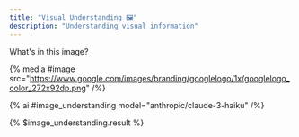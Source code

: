 ```yaml
---
title: "Visual Understanding 🖼️"
description: "Understanding visual information"
---
```



What's in this image?

{% media #image src="https://www.google.com/images/branding/googlelogo/1x/googlelogo_color_272x92dp.png" /%}

<!-- OR if you want to use the markdown syntax for a static image -->

<!-- ![Image](https://www.google.com/images/branding/googlelogo/1x/googlelogo_color_272x92dp.png) -->

<!-- For prompts with images you need to use a vision model such as GPT-4 Vision, any of the Claude 3 models or Gemini Vision. Check out the [model documentation](https://wordware.notion.site/Models-615b76d7498f4e06ae522a329695da74)

Here we use the **Haiku** model (from the Anthropic Claude 3 family). You can try different models by selecting the generation below and choosing a different vision-enabled model. -->

{% ai #image_understanding model="anthropic/claude-3-haiku" /%}

{% $image_understanding.result %}